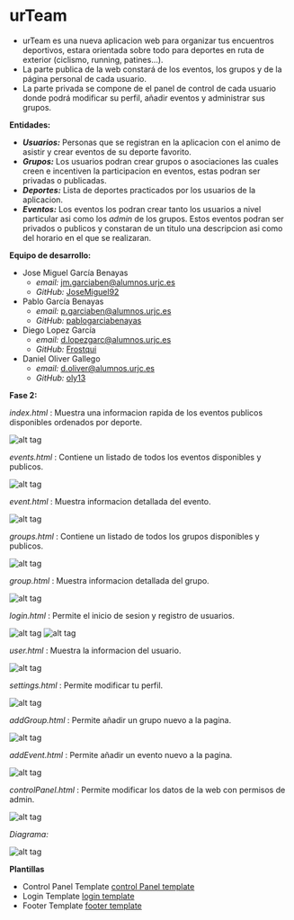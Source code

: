 # urTeam

* urTeam es una nueva aplicacion web para organizar tus encuentros deportivos, estara orientada sobre todo para deportes en ruta de exterior (ciclismo, running, patines...).  
* La parte publica de la web constará de los eventos, los grupos y de la página personal de cada usuario.  
* La parte privada se compone de el panel de control de cada usuario donde podrá modificar su perfil, añadir eventos y administrar sus grupos.

__Entidades:__
* ___Usuarios:___ Personas que se registran en la aplicacion con el animo de asistir y crear eventos de su deporte favorito.
* ___Grupos:___ Los usuarios podran crear grupos o asociaciones las cuales creen e incentiven la participacion en eventos, estas podran ser privadas o publicadas.
* ___Deportes:___ Lista de deportes practicados por los usuarios de la aplicacion.
* ___Eventos:___ Los eventos los podran crear tanto los usuarios a nivel particular asi como los _admin_ de los grupos. Estos eventos podran ser privados o publicos y constaran de un titulo una descripcion asi como del horario en el que se realizaran.

__Equipo de desarrollo:__
* Jose Miguel García Benayas
  * _email:_ jm.garciaben@alumnos.urjc.es
  * _GitHub:_ [JoseMiguel92](https://github.com/JoseMiguel92)
* Pablo García Benayas
  * _email:_ p.garciaben@alumnos.urjc.es
  * _GitHub:_ [pablogarciabenayas](https://github.com/pablogarciabenayas)
* Diego Lopez García
  * _email:_ d.lopezgarc@alumnos.urjc.es
  * _GitHub:_ [Frostqui](https://github.com/Frostqui)
* Daniel Oliver Gallego
  * _email:_ d.oliver@alumnos.urjc.es
  * _GitHub:_ [oly13](https://github.com/oly13)
  
__Fase 2:__  
 
_index.html_ : Muestra una informacion rapida de los eventos publicos disponibles ordenados por deporte.  

![alt tag](http://i.imgur.com/7vBDoQn.jpg)

_events.html_ : Contiene un listado de todos los eventos disponibles y publicos.  

![alt tag](http://i.imgur.com/QPsizLF.jpg)

_event.html_ : Muestra informacion detallada del evento.   

![alt tag](http://i.imgur.com/PcWoEmz.jpg)

_groups.html_ : Contiene un listado de todos los grupos disponibles y publicos.  

![alt tag](http://i.imgur.com/XxINME2.jpg)  

_group.html_ : Muestra informacion detallada del grupo.   

![alt tag](http://i.imgur.com/cnedO5A.jpg)

_login.html_ : Permite el inicio de sesion y registro de usuarios.  

![alt tag](http://i.imgur.com/u9BQITg.jpg)
![alt tag](http://i.imgur.com/iBR1i12.jpg)

_user.html_ : Muestra la informacion del usuario.  

![alt tag](http://i.imgur.com/MX5rfb7.jpg)

_settings.html_ : Permite modificar tu perfil.  

![alt tag](http://i.imgur.com/oA7sAX8.jpg)

_addGroup.html_ : Permite añadir un grupo nuevo a la pagina.  

![alt tag](http://imgur.com/OggX35J.jpg)

_addEvent.html_ : Permite añadir un evento nuevo a la pagina.  

![alt tag](http://i.imgur.com/caaP6rp.png)

_controlPanel.html_ : Permite modificar los datos de la web con permisos de admin.  

![alt tag](http://i.imgur.com/RsyGHxX.png)  

_Diagrama:_  

![alt tag](http://i.imgur.com/rC46Qbn.png)  

 __Plantillas__ 
 * Control Panel Template [control Panel template](https://www.creative-tim.com/product/light-bootstrap-dashboard)
 * Login Template [login template](http://bootsnipp.com/snippets/featured/login-and-register-tabbed-form)
 * Footer Template [footer template](http://bootsnipp.com/snippets/33WGq)
